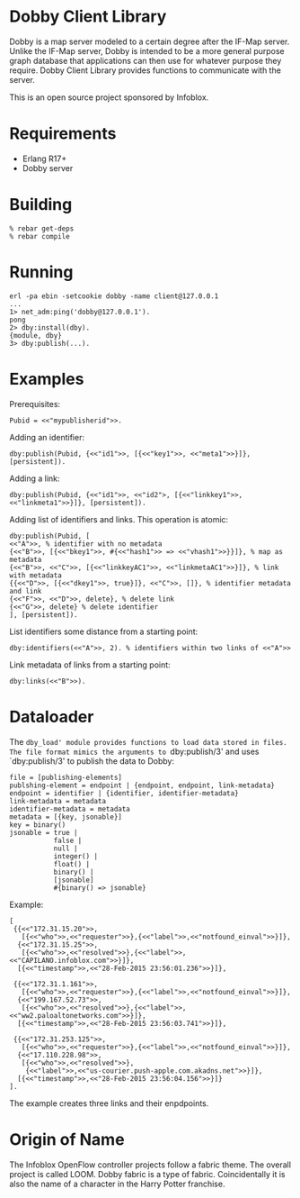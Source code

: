 Dobby Client Library
====================
Dobby is a map server modeled to a certain degree after the IF-Map
server.  Unlike the IF-Map server, Dobby is intended to be a more
general purpose graph database that applications can then use for
whatever purpose they require.  Dobby Client Library provides functions
to communicate with the server.

This is an open source project sponsored by Infoblox.

# Requirements
- Erlang R17+
- Dobby server

# Building
```
% rebar get-deps
% rebar compile
```

# Running
```
erl -pa ebin -setcookie dobby -name client@127.0.0.1
...
1> net_adm:ping('dobby@127.0.0.1').
pong
2> dby:install(dby).
{module, dby}
3> dby:publish(...).
```

# Examples
Prerequisites:
```
Pubid = <<"mypublisherid">>.
```

Adding an identifier:
```
dby:publish(Pubid, {<<"id1">>, [{<<"key1">>, <<"meta1">>}]}, [persistent]).
```

Adding a link:
```
dby:publish(Pubid, {<<"id1">>, <<"id2">, [{<<"linkkey1">>, <<"linkmeta1">>}]}, [persistent]).
```

Adding list of identifiers and links.  This operation is atomic:
```
dby:publish(Pubid, [
<<"A">>, % identifier with no metadata
{<<"B">>, [{<<"bkey1">>, #{<<"hash1">> => <<"vhash1">>}}]}, % map as metadata
{<<"B">>, <<"C">>, [{<<"linkkeyAC1">>, <<"linkmetaAC1">>}]}, % link with metadata
{{<<"D">>, [{<<"dkey1">>, true}]}, <<"C">>, []}, % identifier metadata and link
{<<"F">>, <<"D">>, delete}, % delete link
{<<"G">>, delete} % delete identifier
], [persistent]).
```

List identifiers some distance from a starting point:
```
dby:identifiers(<<"A">>, 2). % identifiers within two links of <<"A">>
```

Link metadata of links from a starting point:
```
dby:links(<<"B">>).
```

# Dataloader
The `dby_load' module provides functions to load data stored in files.
The file format mimics the arguments to `dby:publish/3' and uses
`dby:publish/3' to publish the data to Dobby:

```
file = [publishing-elements]
publshing-element = endpoint | {endpoint, endpoint, link-metadata}
endpoint = identifier | {identifier, identifier-metadata}
link-metadata = metadata
identifier-metadata = metadata
metadata = [{key, jsonable}]
key = binary()
jsonable = true |
           false |
           null |
           integer() |
           float() |
           binary() | 
           [jsonable]
           #{binary() => jsonable}
```

Example:
```
[
 {{<<"172.31.15.20">>,
   [{<<"who">>,<<"requester">>},{<<"label">>,<<"notfound_einval">>}]},
  {<<"172.31.15.25">>,
   [{<<"who">>,<<"resolved">>},{<<"label">>,<<"CAPILANO.infoblox.com">>}]},
  [{<<"timestamp">>,<<"28-Feb-2015 23:56:01.236">>}]},

 {{<<"172.31.1.161">>,
   [{<<"who">>,<<"requester">>},{<<"label">>,<<"notfound_einval">>}]},
  {<<"199.167.52.73">>,
   [{<<"who">>,<<"resolved">>},{<<"label">>,<<"ww2.paloaltonetworks.com">>}]},
  [{<<"timestamp">>,<<"28-Feb-2015 23:56:03.741">>}]},

 {{<<"172.31.253.125">>,
   [{<<"who">>,<<"requester">>},{<<"label">>,<<"notfound_einval">>}]},
  {<<"17.110.228.98">>,
   [{<<"who">>,<<"resolved">>},
    {<<"label">>,<<"us-courier.push-apple.com.akadns.net">>}]},
  [{<<"timestamp">>,<<"28-Feb-2015 23:56:04.156">>}]}
].
```

The example creates three links and their enpdpoints.

# Origin of Name
The Infoblox OpenFlow controller projects follow a fabric theme.
The overall project is called LOOM.  Dobby fabric is a type of
fabric.  Coincidentally it is also the name of a character in the
Harry Potter franchise.
